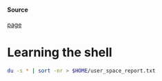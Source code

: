 #### Source
[page](https://linuxcommand.org/lc3_learning_the_shell.php)

# Learning the shell
```bash
du -s * | sort -nr > $HOME/user_space_report.txt
```

